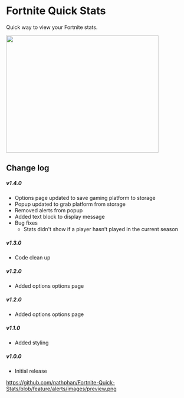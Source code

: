 # Fortnite Quick Stats

Quick way to view your Fortnite stats.

<img src="https://github.com/nathphan/Fortnite-Quick-Stats/blob/master/images/preview.png" width="413" height="318">

## Change log

##### v1.4.0
- Options page updated to save gaming platform to storage
- Popup updated to grab platform from storage
- Removed alerts from popup
- Added text block to display message
- Bug fixes
  -  Stats didn't show if a player hasn’t played in the current season

##### v1.3.0
- Code clean up

##### v1.2.0
- Added options options page

##### v1.2.0
- Added options options page

##### v1.1.0
- Added styling

##### v1.0.0
- Initial release


https://github.com/nathphan/Fortnite-Quick-Stats/blob/feature/alerts/images/preview.png
